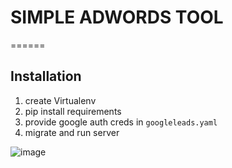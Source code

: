 # SIMPLE ADWORDS TOOL
======
## Installation
1. create Virtualenv
2. pip install requirements
3. provide google auth creds in `googleleads.yaml`
4. migrate and run server

![image](https://i.imgur.com/b6Xd5EC.png)


